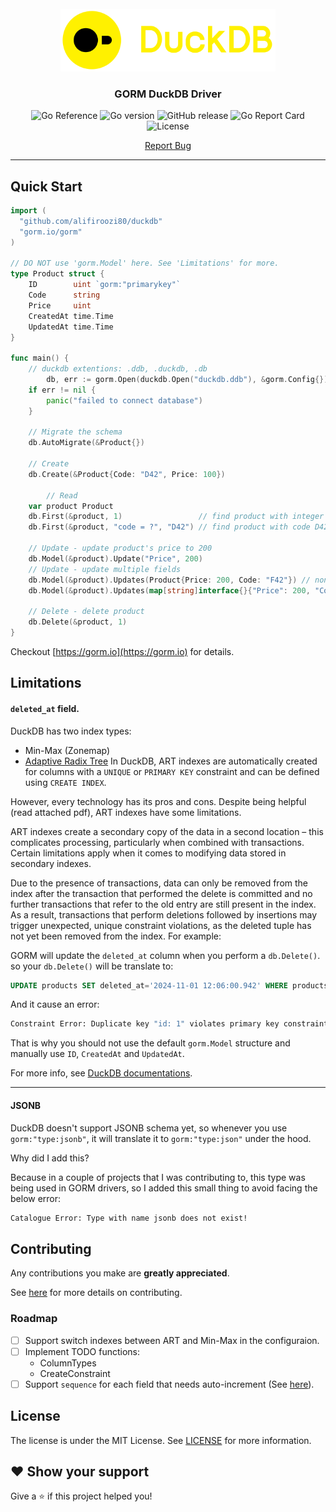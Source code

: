 <!-- PROJECT LOGO -->
<br />
<div align="center">
  <picture>
    <source media="(prefers-color-scheme: light)" srcset="https://raw.githubusercontent.com/duckdb/duckdb/main/logo/DuckDB_Logo-horizontal-dark-mode.svg">
    <source media="(prefers-color-scheme: dark)" srcset="https://raw.githubusercontent.com/duckdb/duckdb/main/logo/DuckDB_Logo-horizontal-dark-mode.svg">
    <img alt="DuckDB logo" src="https://raw.githubusercontent.com/duckdb/duckdb/main/logo/DuckDB_Logo-horizontal-dark-mode.svg" height="100">
  </picture>

<h3 align="center">GORM DuckDB Driver</h3>
	
<p align="center">
  <a href="https://pkg.go.dev/github.com/alifiroozi80/duckdb" style="text-decoration: none;">
    <img src="https://pkg.go.dev/badge/github.com/alifiroozi80/duckdb.svg" alt="Go Reference">
  </a>
  <a href="https://img.shields.io/github/go-mod/go-version/alifiroozi80/duckdb?logo=go" style="text-decoration: none;">
    <img src="https://img.shields.io/github/go-mod/go-version/alifiroozi80/duckdb?logo=go" alt="Go version">
  </a>
  <a href="https://img.shields.io/github/v/release/alifiroozi80/duckdb" style="text-decoration: none;">
    <img src="https://img.shields.io/github/v/release/alifiroozi80/duckdb" alt="GitHub release">
  </a>
  <a href="https://goreportcard.com/report/github.com/alifiroozi80/duckdb" style="text-decoration: none;">
    <img src="https://goreportcard.com/badge/github.com/alifiroozi80/duckdb" alt="Go Report Card">
  </a>
  <a href="https://img.shields.io/github/license/alifiroozi80/duckdb?&color=blue" style="text-decoration: none;">
    <img src="https://img.shields.io/github/license/alifiroozi80/duckdb?&color=blue" alt="License">
  </a>
</p>

  <p align="center">
    <a href="https://github.com/alifiroozi80/duckdb/issues">Report Bug</a>
    <!-- · -->
    <!-- <a href="https://github.com/alifiroozi80/duckdb/issues">Request Feature</a> -->
  </p>
</div>

---

## Quick Start

```go
import (
  "github.com/alifiroozi80/duckdb"
  "gorm.io/gorm"
)

// DO NOT use 'gorm.Model' here. See 'Limitations' for more.
type Product struct {
	ID        uint `gorm:"primarykey"`
	Code      string
	Price     uint
	CreatedAt time.Time
	UpdatedAt time.Time
}

func main() {
	// duckdb extentions: .ddb, .duckdb, .db
        db, err := gorm.Open(duckdb.Open("duckdb.ddb"), &gorm.Config{})
	if err != nil {
		panic("failed to connect database")
	}

	// Migrate the schema
	db.AutoMigrate(&Product{})

	// Create
	db.Create(&Product{Code: "D42", Price: 100})

        // Read
	var product Product
	db.First(&product, 1)                 // find product with integer primary key
	db.First(&product, "code = ?", "D42") // find product with code D42

	// Update - update product's price to 200
	db.Model(&product).Update("Price", 200)
	// Update - update multiple fields
	db.Model(&product).Updates(Product{Price: 200, Code: "F42"}) // non-zero fields
	db.Model(&product).Updates(map[string]interface{}{"Price": 200, "Code": "F42"})

	// Delete - delete product
	db.Delete(&product, 1)
}
```

Checkout [https://gorm.io](https://gorm.io) for details.


## Limitations

#### `deleted_at` field.

DuckDB has two index types:

- Min-Max (Zonemap)
- [Adaptive Radix Tree](https://db.in.tum.de/~leis/papers/ART.pdf)
In DuckDB, ART indexes are automatically created for columns with a `UNIQUE` or `PRIMARY KEY` constraint and can be defined using `CREATE INDEX`.

However, every technology has its pros and cons. Despite being helpful (read attached pdf), ART indexes have some limitations.

ART indexes create a secondary copy of the data in a second location – this complicates processing, particularly when combined with transactions. Certain limitations apply when it comes to modifying data stored in secondary indexes.

Due to the presence of transactions, data can only be removed from the index after the transaction that performed the delete is committed and no further transactions that refer to the old entry are still present in the index. As a result, transactions that perform deletions followed by insertions may trigger unexpected, unique constraint violations, as the deleted tuple has not yet been removed from the index. For example:

GORM will update the `deleted_at` column when you perform a `db.Delete()`. so your `db.Delete()` will be translate to:

```sql
UPDATE products SET deleted_at='2024-11-01 12:06:00.942' WHERE products.id = 1 AND products.deleted_at IS NULL;
```

And it cause an error:

```bash
Constraint Error: Duplicate key "id: 1" violates primary key constraint. If this is an unexpected constraint violation please double check with the known index limitations section in our documentation (https://duckdb.org/docs/sql/indexes).
```

That is why you should not use the default `gorm.Model` structure and manually use `ID`, `CreatedAt` and `UpdatedAt`.

For more info, see [DuckDB documentations](https://duckdb.org/docs/sql/constraints#primary-key-and-unique-constraint).

---

#### JSONB

DuckDB doesn't support JSONB schema yet, so whenever you use `gorm:"type:jsonb"`, it will translate it to `gorm:"type:json"` under the hood.

Why did I add this?

Because in a couple of projects that I was contributing to, this type was being used in GORM drivers, so I added this small thing to avoid facing the below error:

```bash
Catalogue Error: Type with name jsonb does not exist!
```

<!-- CONTRIBUTING -->

## Contributing

Any contributions you make are **greatly appreciated**.

See [here](https://github.com/alifiroozi80/duckdb/blob/main/CONTRIBUTING.md) for more details on contributing.

### Roadmap

- [ ] Support switch indexes between ART and Min-Max in the configuraion.
- [ ] Implement TODO functions:
	- ColumnTypes
	- CreateConstraint
- [ ] Support `sequence` for each field that needs auto-increment (See [here](https://github.com/alifiroozi80/duckdb/issues/1)).

<!-- LICENSE -->

## License

The license is under the MIT License. See [LICENSE](https://github.com/alifiroozi80/duckdb/blob/main/LICENSE) for more
information.

## ❤ Show your support

Give a ⭐️ if this project helped you!
